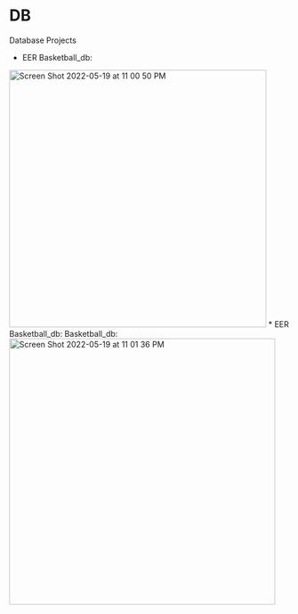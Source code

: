 # DB
Database Projects 
* EER Basketball_db:
<img width="462" alt="Screen Shot 2022-05-19 at 11 00 50 PM" src="https://user-images.githubusercontent.com/86175937/169462600-416b00ee-54a7-4247-852a-67c3539bfb49.png">
* EER Basketball_db: Basketball_db:
<img width="478" alt="Screen Shot 2022-05-19 at 11 01 36 PM" src="https://user-images.githubusercontent.com/86175937/169462952-592a1db1-a050-451c-bb21-d7aa6a1e3550.png">
